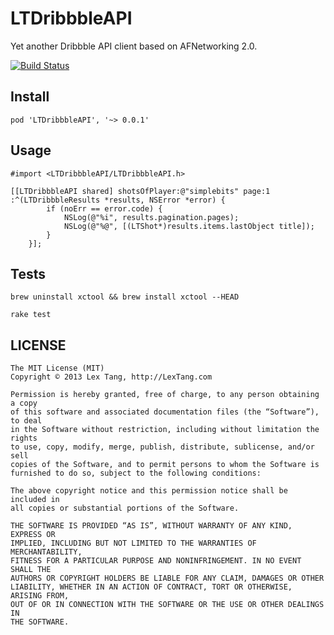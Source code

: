 # LTDribbbleAPI

Yet another Dribbble API client based on AFNetworking 2.0.


[![Build Status](https://travis-ci.org/lexrus/LTDribbbleAPI.png)](https://travis-ci.org/lexrus/LTDribbbleAPI.png)



## Install

```pod 'LTDribbbleAPI', '~> 0.0.1'```

## Usage

```
#import <LTDribbbleAPI/LTDribbbleAPI.h>
```

``` objc
[[LTDribbbleAPI shared] shotsOfPlayer:@"simplebits" page:1 :^(LTDribbbleResults *results, NSError *error) {
        if (noErr == error.code) {
            NSLog(@"%i", results.pagination.pages);
            NSLog(@"%@", [(LTShot*)results.items.lastObject title]);
        }
    }];

```

## Tests

```brew uninstall xctool && brew install xctool --HEAD```

```rake test```


## LICENSE

```
The MIT License (MIT)
Copyright © 2013 Lex Tang, http://LexTang.com

Permission is hereby granted, free of charge, to any person obtaining a copy
of this software and associated documentation files (the “Software”), to deal
in the Software without restriction, including without limitation the rights
to use, copy, modify, merge, publish, distribute, sublicense, and/or sell
copies of the Software, and to permit persons to whom the Software is
furnished to do so, subject to the following conditions:

The above copyright notice and this permission notice shall be included in
all copies or substantial portions of the Software.

THE SOFTWARE IS PROVIDED “AS IS”, WITHOUT WARRANTY OF ANY KIND, EXPRESS OR
IMPLIED, INCLUDING BUT NOT LIMITED TO THE WARRANTIES OF MERCHANTABILITY,
FITNESS FOR A PARTICULAR PURPOSE AND NONINFRINGEMENT. IN NO EVENT SHALL THE
AUTHORS OR COPYRIGHT HOLDERS BE LIABLE FOR ANY CLAIM, DAMAGES OR OTHER
LIABILITY, WHETHER IN AN ACTION OF CONTRACT, TORT OR OTHERWISE, ARISING FROM,
OUT OF OR IN CONNECTION WITH THE SOFTWARE OR THE USE OR OTHER DEALINGS IN
THE SOFTWARE.
```